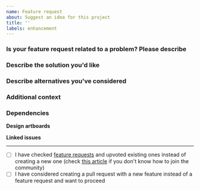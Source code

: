 ```yaml
---
name: Feature request
about: Suggest an idea for this project
title: ''
labels: enhancement
---
```


### Is your feature request related to a problem? Please describe

<!-- A clear and concise description of what the problem is. Ex. I'm always frustrated when [...] -->

### Describe the solution you'd like

<!-- A clear and concise description of what you want to happen. -->

### Describe alternatives you've considered

<!-- A clear and concise description of any alternative solutions or features you've considered. -->

### Additional context

<!-- Add any other context or screenshots about the feature request here. -->

### Dependencies

**Design artboards**

**Linked issues**

---

- [ ] I have checked [feature requests](https://community.anytype.io/c/feature-requests/l/latest?board=default) and upvoted existing ones instead of creating a new one (check [this article](https://doc.anytype.io/d/community/community-forum) if you don't know how to join the community)
- [ ] I have considered creating a pull request with a new feature instead of a feature request and want to proceed
